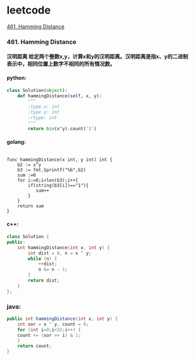 # leetcode

[461. Hamming Distance ](./index.md)

### 461. Hamming Distance
#### 汉明距离 给定两个整数x,y，计算x和y的汉明距离。汉明距离是指x、y的二进制表示中，相同位置上数字不相同的所有情况数。


#### python:

```python
class Solution(object):
    def hammingDistance(self, x, y):
        """
        :type x: int
        :type y: int
        :rtype: int
        """
        return bin(x^y).count('1')
```

#### golang:
```golang

func hammingDistance(x int, y int) int {
    b2 := x^y
    b3 := fmt.Sprintf("%b",b2)
    sum :=0
    for i:=0;i<len(b3);i++{
        if(string(b3[i])=="1"){
           sum++
        }
    }
    return sum
}
```

#### c++:
```c++
class Solution {
public:
    int hammingDistance(int x, int y) {
        int dist = 0, n = x ^ y;
        while (n) {
            ++dist;
            n &= n - 1;
        }
        return dist;
    }
};
```

### java:
```java
public int hammingDistance(int x, int y) {
    int xor = x ^ y, count = 0;
    for (int i=0;i<32;i++) {
    count += (xor >> i) & 1;
    }
    return count;
}
```